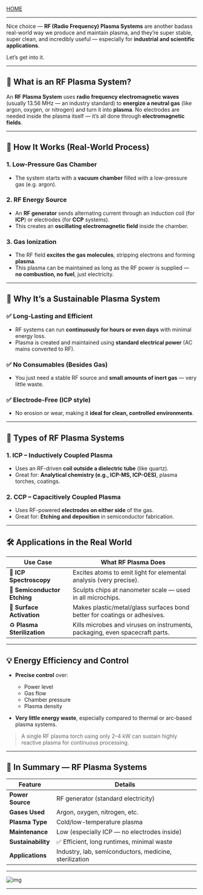 [HOME](/README.md)    

---   

Nice choice — **RF (Radio Frequency) Plasma Systems** are another badass real-world way we produce and maintain plasma, and they’re super stable, super clean, and incredibly useful — especially for **industrial and scientific applications**.

Let’s get into it.

---

## 📡 What is an RF Plasma System?

An **RF Plasma System** uses **radio frequency electromagnetic waves** (usually 13.56 MHz — an industry standard) to **energize a neutral gas** (like argon, oxygen, or nitrogen) and turn it into **plasma**. No electrodes are needed inside the plasma itself — it’s all done through **electromagnetic fields**.

---

## 🧪 How It Works (Real-World Process)

### 1. **Low-Pressure Gas Chamber**
- The system starts with a **vacuum chamber** filled with a low-pressure gas (e.g. argon).

### 2. **RF Energy Source**
- An **RF generator** sends alternating current through an induction coil (for **ICP**) or electrodes (for **CCP** systems).
- This creates an **oscillating electromagnetic field** inside the chamber.

### 3. **Gas Ionization**
- The RF field **excites the gas molecules**, stripping electrons and forming **plasma**.
- This plasma can be maintained as long as the RF power is supplied — **no combustion, no fuel**, just electricity.

---

## 🔁 Why It’s a Sustainable Plasma System

### ✅ Long-Lasting and Efficient
- RF systems can run **continuously for hours or even days** with minimal energy loss.
- Plasma is created and maintained using **standard electrical power** (AC mains converted to RF).
  
### ✅ No Consumables (Besides Gas)
- You just need a stable RF source and **small amounts of inert gas** — very little waste.

### ✅ Electrode-Free (ICP style)
- No erosion or wear, making it **ideal for clean, controlled environments**.

---

## 🔬 Types of RF Plasma Systems

### 1. **ICP – Inductively Coupled Plasma**
- Uses an RF-driven **coil outside a dielectric tube** (like quartz).
- Great for: **Analytical chemistry (e.g., ICP-MS, ICP-OES)**, plasma torches, coatings.

### 2. **CCP – Capacitively Coupled Plasma**
- Uses RF-powered **electrodes on either side** of the gas.
- Great for: **Etching and deposition** in semiconductor fabrication.

---

## 🛠️ Applications in the Real World

| Use Case | What RF Plasma Does |
|----------|----------------------|
| 🔬 **ICP Spectroscopy** | Excites atoms to emit light for elemental analysis (very precise). |
| 🧪 **Semiconductor Etching** | Sculpts chips at nanometer scale — used in all microchips. |
| 🔧 **Surface Activation** | Makes plastic/metal/glass surfaces bond better for coatings or adhesives. |
| ♻️ **Plasma Sterilization** | Kills microbes and viruses on instruments, packaging, even spacecraft parts. |

---

## 💡 Energy Efficiency and Control

- **Precise control** over:
  - Power level
  - Gas flow
  - Chamber pressure
  - Plasma density

- **Very little energy waste**, especially compared to thermal or arc-based plasma systems.

> A single RF plasma torch using only 2–4 kW can sustain highly reactive plasma for continuous processing.

---

## 🧩 In Summary — RF Plasma Systems

| Feature | Details |
|--------|---------|
| **Power Source** | RF generator (standard electricity) |
| **Gases Used** | Argon, oxygen, nitrogen, etc. |
| **Plasma Type** | Cold/low-temperature plasma |
| **Maintenance** | Low (especially ICP — no electrodes inside) |
| **Sustainability** | ✅ Efficient, long runtimes, minimal waste |
| **Applications** | Industry, lab, semiconductors, medicine, sterilization |

---

![img]()

---   
